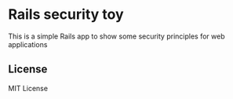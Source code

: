 # Rails security toy

This is a simple Rails app to show some security principles for web applications

## License

MIT License